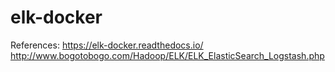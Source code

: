 # elk-docker

References:
https://elk-docker.readthedocs.io/
http://www.bogotobogo.com/Hadoop/ELK/ELK_ElasticSearch_Logstash.php
